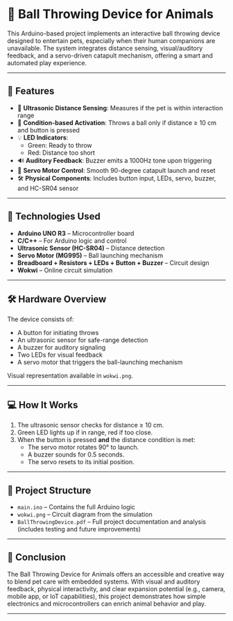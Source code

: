 # 🎾 Ball Throwing Device for Animals

This Arduino-based project implements an interactive ball throwing device designed to entertain pets, especially when their human companions are unavailable. The system integrates distance sensing, visual/auditory feedback, and a servo-driven catapult mechanism, offering a smart and automated play experience.

---

## 🚀 Features

- 📏 **Ultrasonic Distance Sensing**: Measures if the pet is within interaction range
- 🎯 **Condition-based Activation**: Throws a ball only if distance ≥ 10 cm and button is pressed
- 💡 **LED Indicators**:
  - Green: Ready to throw
  - Red: Distance too short
- 🔊 **Auditory Feedback**: Buzzer emits a 1000Hz tone upon triggering
- 🤖 **Servo Motor Control**: Smooth 90-degree catapult launch and reset
- 🛠️ **Physical Components**: Includes button input, LEDs, servo, buzzer, and HC-SR04 sensor

---

## 🧰 Technologies Used

- **Arduino UNO R3** – Microcontroller board
- **C/C++** – For Arduino logic and control
- **Ultrasonic Sensor (HC-SR04)** – Distance detection
- **Servo Motor (MG995)** – Ball launching mechanism
- **Breadboard + Resistors + LEDs + Button + Buzzer** – Circuit design
- **Wokwi** – Online circuit simulation

---

## 🛠️ Hardware Overview

The device consists of:
- A button for initiating throws
- An ultrasonic sensor for safe-range detection
- A buzzer for auditory signaling
- Two LEDs for visual feedback
- A servo motor that triggers the ball-launching mechanism

Visual representation available in `wokwi.png`.

---

## 💻 How It Works

1. The ultrasonic sensor checks for distance ≥ 10 cm.
2. Green LED lights up if in range, red if too close.
3. When the button is pressed **and** the distance condition is met:
   - The servo motor rotates 90° to launch.
   - A buzzer sounds for 0.5 seconds.
   - The servo resets to its initial position.

---

## 📂 Project Structure

- `main.ino` – Contains the full Arduino logic
- `wokwi.png` – Circuit diagram from the simulation
- `BallThrowingDevice.pdf` – Full project documentation and analysis (includes testing and future improvements)

---

## 📝 Conclusion

The Ball Throwing Device for Animals offers an accessible and creative way to blend pet care with embedded systems. With visual and auditory feedback, physical interactivity, and clear expansion potential (e.g., camera, mobile app, or IoT capabilities), this project demonstrates how simple electronics and microcontrollers can enrich animal behavior and play.

---
